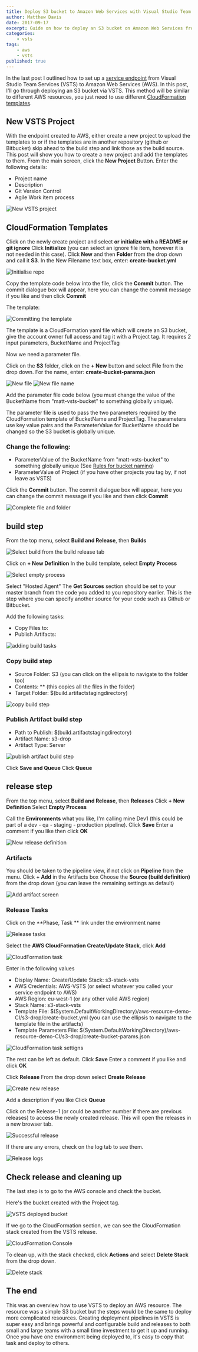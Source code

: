```yaml
---
title: Deploy S3 bucket to Amazon Web Services with Visual Studio Team Services
author: Matthew Davis
date: 2017-09-17
excerpt: Guide on how to deploy an S3 bucket on Amazon Web Services from the build release pipeline in Visual Studio Team Services
categories: 
    - vsts
tags:
    - aws
    - vsts
published: true
---
```


In the last post I outlined how to set up a [service endpoint] from Visual Studio Team Services (VSTS) to Amazon Web Services (AWS). In this post, I'll go through deploying an S3 bucket via VSTS. This method will be similar to different AWS resources, you just need to use different [CloudFormation templates].

## New VSTS Project

With the endpoint created to AWS, either create a new project to upload the templates to or if the templates are in another repository (github or Bitbucket) skip ahead to the build step and link those as the build source. This post will show you how to create a new project and add the templates to them.
From the main screen, click the **New Project** Button.
Enter the following details:

- Project name
- Description
- Git Version Control
- Agile Work item process

![New VSTS project](/images/vsts-aws-deploy/new-vsts-project.png)

## CloudFormation Templates

Click on the newly create project and select **or initialize with a README or git ignore**
Click **Initialize** (you can select an ignore file item, however it is not needed in this case).
Click **New** and then **Folder** from the drop down and call it **S3**.
In the New Filename text box, enter: **create-bucket.yml**

![Initialise repo](/images/vsts-aws-deploy/initialise-repo.png)

Copy the template code below into the file, click the **Commit** button. The commit dialogue box will appear, here you can change the commit message if you like and then click **Commit**

The template:

<script src="https://gist.github.com/MatthewJDavis/4cd996382161a809ef14fdc8055e1e06.js"></script>

![Committing the template](/images/vsts-aws-deploy/commit-template.png)

The template is a CloudFormation yaml file which will create an S3 bucket, give the account owner full access and tag it with a Project tag. It requires 2 input parameters, BucketName and ProjectTag

Now we need a parameter file.

Click on the **S3** folder, click on the **+ New** button and select **File** from the drop down.
For the name, enter: **create-bucket-params.json**

![New file](/images/vsts-aws-deploy/new-file.png)
![New file name](/images/vsts-aws-deploy/new-file-name.png)

Add the parameter file code below (you must change the value of the BucketName from "matt-vsts-bucket" to something globally unique).

<script src="https://gist.github.com/MatthewJDavis/634af98f2f219b68f3c82519e47f9519.js"></script>

The parameter file is used to pass the two parameters required by the CloudFormation template of BucketName and ProjectTag. The parameters use key value pairs and the ParameterValue for BucketName should be changed so the S3 bucket is globally unique.

### Change the following:

- ParameterValue of the BucketName from "matt-vsts-bucket" to something globally unique (See [Rules for bucket naming])
- ParameterValue of Project (if you have other projects you tag by, if not leave as VSTS)

Click the **Commit** button. The commit dialogue box will appear, here you can change the commit message if you like and then click **Commit**

![Complete file and folder](/images/vsts-aws-deploy/complete-code.png)

## build step

From the top menu, select **Build and Release**, then **Builds**

![Select build from the build release tab](/images/vsts-aws-deploy/build-tab.png)

Click on **+ New Definition**
In the build template, select **Empty Process**

![Select empty process](/images/vsts-aws-deploy/build-empty-process.png)

Select "Hosted Agent"
The **Get Sources** section should be set to your master branch from the code you added to you repository earlier. This is the step where you can specify another source for your code such as Github or Bitbucket.

Add the following tasks:

- Copy Files to:
- Publish Artifacts:

![adding build tasks](/images/vsts-aws-deploy/build-tasks.png)

### Copy build step

- Source Folder: S3 (you can click on the ellipsis to navigate to the folder too)
- Contents: ** (this copies all the files in the folder)
- Target Folder: $(build.artifactstagingdirectory)

![copy build step](/images/vsts-aws-deploy/copy-build-step.png)

### Publish Artifact build step

- Path to Publish: $(build.artifactstagingdirectory)
- Artifact Name: s3-drop
- Artifact Type: Server

![publish artifact build step](/images/vsts-aws-deploy/publish-artifact-build-step.png)

Click **Save and Queue**
Click **Queue**

## release step

From the top menu, select **Build and Release**, then **Releases**
Click **+ New Definition**
Select **Empty Process**

Call the **Environments** what you like, I'm calling mine Dev1 (this could be part of a dev - qa - staging - production pipeline).
Click **Save**
Enter a comment if you like then click **OK**

![New release definition](/images/vsts-aws-deploy/new-release-definition.png)

### Artifacts

You should be taken to the pipeline view, if not click on **Pipeline** from the menu.
Click **+ Add** in the Artifacts box
Choose the **Source (build definition)** from the drop down (you can leave the remaining settings as default)

![Add artifact screen](/images/vsts-aws-deploy/add-artifact.png)

### Release Tasks

Click on the **Phase, Task ** link under the environment name

![Release tasks](/images/vsts-aws-deploy/release-tasks.png)

Select the **AWS CloudFormation Create/Update Stack**, click **Add**

![CloudFormation task](/images/vsts-aws-deploy/cloudformation-task.png)

Enter in the following values

- Display Name: Create/Update Stack: s3-stack-vsts
- AWS Credentials: AWS-VSTS (or select whatever you called your service endpoint to AWS)
- AWS Region: eu-west-1 (or any other valid AWS region)
- Stack Name: s3-stack-vsts
- Template File: $(System.DefaultWorkingDirectory)/aws-resource-demo-CI/s3-drop/create-bucket.yml (you can use the ellipsis to navigate to the template file in the artifacts)
- Template Parameters File: $(System.DefaultWorkingDirectory)/aws-resource-demo-CI/s3-drop/create-bucket-params.json

![CloudFormation task settigns](/images/vsts-aws-deploy/cloudformation-task-settings.png)

The rest can be left as default.
Click **Save**
Enter a comment if you like and click **OK**

Click **Release**
From the drop down select **Create Release**

![Create new release](/images/vsts-aws-deploy/create-new-release.png)

Add a description if you like
Click **Queue**

Click on the Release-1 (or could be another number if there are previous releases) to access the newly created release. This will open the releases in a new browser tab.

![Successful release](/images/vsts-aws-deploy/released.png)

If there are any errors, check on the log tab to see them.

![Release logs](/images/vsts-aws-deploy/release-logs.png)

## Check release and cleaning up 

The last step is to go to the AWS console and check the bucket.

Here's the bucket created with the Project tag.

![VSTS deployed bucket](/images/vsts-aws-deploy/vsts-s3-bucket.png)

If we go to the CloudFormation section, we can see the CloudFormation stack created from the VSTS release.

![CloudFormation Console](/images/vsts-aws-deploy/cloudformation-console.png)

To clean up, with the stack checked, click **Actions** and select **Delete Stack** from the drop down.

![Delete stack](/images/vsts-aws-deploy/delete-stack.png)

## The end

This was an overview how to use VSTS to deploy an AWS resource. The resource was a simple S3 bucket but the steps would be the same to deploy more complicated resources. Creating deployment pipelines in VSTS is super easy and brings powerful and configurable build and releases to both small and large teams with a small time investment to get it up and running. Once you have one environment being deployed to, it's easy to copy that task and deploy to others.

[service endpoint]: https://matthewdavis111.com/vsts/vsts-aws-service-endpoint/
[CloudFormation Templates]: https://aws.amazon.com/cloudformation/aws-cloudformation-templates/
[Rules for bucket naming]: http://docs.aws.amazon.com/AmazonS3/latest/dev/BucketRestrictions.html